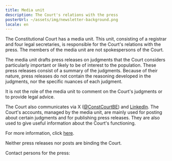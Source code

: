 ```yaml
---
title: Media unit
description: The Court's relations with the press
posterUrl: ~/assets/img/newsletter-background.png
locale: en
---
```


The Constitutional Court has a media unit. This unit, consisting of a registrar and four legal secretaries, is responsible for the Court's relations with the press. The members of the media unit are not spokespersons of the Court.

The media unit drafts press releases on judgments that the Court considers particularly important or likely to be of interest to the population. These press releases consist of a summary of the judgments. Because of their nature, press releases do not contain the reasoning developed in the judgments, nor the specific nuances of each judgment.

It is not the role of the media unit to comment on the Court's judgments or to provide legal advice.

The Court also communicates via X (<a href="https://x.com/ConstCourtBE" aria-label="Click to go to the Constitutional Court's X page" target="blank">@ConstCourtBE</a>) and  <a href="https://be.linkedin.com/company/constitutional-court-of-belgium" aria-label="Click to go to the Constitutional Court's LinkedIn page" target="blank">LinkedIn</a>. The Court's accounts, managed by the media unit, are mainly used for posting about certain judgments and for publishing press releases. They are also used to give useful information about the Court's functioning.

For more information, click <a href="https://www.const-court.be/public/pbcp/f/pbcp-2019-001f.pdf" aria-label="Click on the link to download the pdf" target="blank"> here</a>.

Neither press releases nor posts are binding the Court.

Contact persons for the press:
